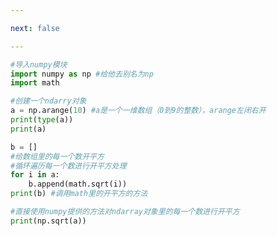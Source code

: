 ```yaml
---

next: false

---
```




<BlogInfo id="551"/>

```python
#导入numpy模块
import numpy as np #给他去别名为np
import math

#创建一个ndarry对象
a = np.arange(10) #a是一个一维数组（0到9的整数），arange左闭右开
print(type(a))
print(a)

b = []
#给数组里的每一个数开平方
#循环遍历每一个数进行开平方处理
for i in a:
    b.append(math.sqrt(i))
print(b) #调用math里的开平方的方法

#直接使用numpy提供的方法对ndarray对象里的每一个数进行开平方
print(np.sqrt(a))
```



<ActionBox />
